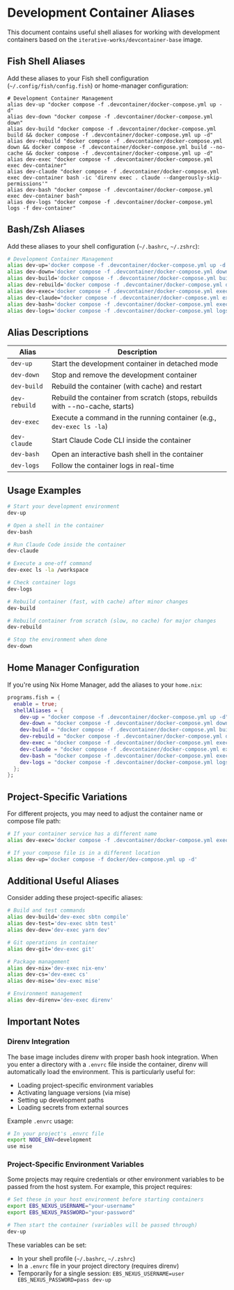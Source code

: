 # Development Container Aliases

This document contains useful shell aliases for working with development containers based on the `iterative-works/devcontainer-base` image.

## Fish Shell Aliases

Add these aliases to your Fish shell configuration (`~/.config/fish/config.fish`) or home-manager configuration:

```fish
# Development Container Management
alias dev-up "docker compose -f .devcontainer/docker-compose.yml up -d"
alias dev-down "docker compose -f .devcontainer/docker-compose.yml down"
alias dev-build "docker compose -f .devcontainer/docker-compose.yml build && docker compose -f .devcontainer/docker-compose.yml up -d"
alias dev-rebuild "docker compose -f .devcontainer/docker-compose.yml down && docker compose -f .devcontainer/docker-compose.yml build --no-cache && docker compose -f .devcontainer/docker-compose.yml up -d"
alias dev-exec "docker compose -f .devcontainer/docker-compose.yml exec dev-container"
alias dev-claude "docker compose -f .devcontainer/docker-compose.yml exec dev-container bash -ic 'direnv exec . claude --dangerously-skip-permissions'"
alias dev-bash "docker compose -f .devcontainer/docker-compose.yml exec dev-container bash"
alias dev-logs "docker compose -f .devcontainer/docker-compose.yml logs -f dev-container"
```

## Bash/Zsh Aliases

Add these aliases to your shell configuration (`~/.bashrc`, `~/.zshrc`):

```bash
# Development Container Management
alias dev-up='docker compose -f .devcontainer/docker-compose.yml up -d'
alias dev-down='docker compose -f .devcontainer/docker-compose.yml down'
alias dev-build='docker compose -f .devcontainer/docker-compose.yml build && docker compose -f .devcontainer/docker-compose.yml up -d'
alias dev-rebuild='docker compose -f .devcontainer/docker-compose.yml down && docker compose -f .devcontainer/docker-compose.yml build --no-cache && docker compose -f .devcontainer/docker-compose.yml up -d'
alias dev-exec='docker compose -f .devcontainer/docker-compose.yml exec dev-container'
alias dev-claude="docker compose -f .devcontainer/docker-compose.yml exec dev-container bash -ic 'direnv exec . claude --dangerously-skip-permissions'"
alias dev-bash='docker compose -f .devcontainer/docker-compose.yml exec dev-container bash'
alias dev-logs='docker compose -f .devcontainer/docker-compose.yml logs -f dev-container'
```

## Alias Descriptions

| Alias | Description |
|-------|-------------|
| `dev-up` | Start the development container in detached mode |
| `dev-down` | Stop and remove the development container |
| `dev-build` | Rebuild the container (with cache) and restart |
| `dev-rebuild` | Rebuild the container from scratch (stops, rebuilds with --no-cache, starts) |
| `dev-exec` | Execute a command in the running container (e.g., `dev-exec ls -la`) |
| `dev-claude` | Start Claude Code CLI inside the container |
| `dev-bash` | Open an interactive bash shell in the container |
| `dev-logs` | Follow the container logs in real-time |

## Usage Examples

```bash
# Start your development environment
dev-up

# Open a shell in the container
dev-bash

# Run Claude Code inside the container
dev-claude

# Execute a one-off command
dev-exec ls -la /workspace

# Check container logs
dev-logs

# Rebuild container (fast, with cache) after minor changes
dev-build

# Rebuild container from scratch (slow, no cache) for major changes
dev-rebuild

# Stop the environment when done
dev-down
```

## Home Manager Configuration

If you're using Nix Home Manager, add the aliases to your `home.nix`:

```nix
programs.fish = {
  enable = true;
  shellAliases = {
    dev-up = "docker compose -f .devcontainer/docker-compose.yml up -d";
    dev-down = "docker compose -f .devcontainer/docker-compose.yml down";
    dev-build = "docker compose -f .devcontainer/docker-compose.yml build && docker compose -f .devcontainer/docker-compose.yml up -d";
    dev-rebuild = "docker compose -f .devcontainer/docker-compose.yml down && docker compose -f .devcontainer/docker-compose.yml build --no-cache && docker compose -f .devcontainer/docker-compose.yml up -d";
    dev-exec = "docker compose -f .devcontainer/docker-compose.yml exec dev-container";
    dev-claude = "docker compose -f .devcontainer/docker-compose.yml exec dev-container bash -ic 'direnv exec . claude --dangerously-skip-permissions'";
    dev-bash = "docker compose -f .devcontainer/docker-compose.yml exec dev-container bash";
    dev-logs = "docker compose -f .devcontainer/docker-compose.yml logs -f dev-container";
  };
};
```

## Project-Specific Variations

For different projects, you may need to adjust the container name or compose file path:

```bash
# If your container service has a different name
alias dev-exec='docker compose -f .devcontainer/docker-compose.yml exec my-custom-service'

# If your compose file is in a different location
alias dev-up='docker compose -f docker/dev-compose.yml up -d'
```

## Additional Useful Aliases

Consider adding these project-specific aliases:

```bash
# Build and test commands
alias dev-build='dev-exec sbtn compile'
alias dev-test='dev-exec sbtn test'
alias dev-dev='dev-exec yarn dev'

# Git operations in container
alias dev-git='dev-exec git'

# Package management
alias dev-nix='dev-exec nix-env'
alias dev-cs='dev-exec cs'
alias dev-mise='dev-exec mise'

# Environment management
alias dev-direnv='dev-exec direnv'
```

## Important Notes

### Direnv Integration

The base image includes direnv with proper bash hook integration. When you enter a directory with a `.envrc` file inside the container, direnv will automatically load the environment. This is particularly useful for:

- Loading project-specific environment variables
- Activating language versions (via mise)
- Setting up development paths
- Loading secrets from external sources

Example `.envrc` usage:
```bash
# In your project's .envrc file
export NODE_ENV=development
use mise
```

### Project-Specific Environment Variables

Some projects may require credentials or other environment variables to be passed from the host system. For example, this project requires:

```bash
# Set these in your host environment before starting containers
export EBS_NEXUS_USERNAME="your-username"
export EBS_NEXUS_PASSWORD="your-password"

# Then start the container (variables will be passed through)
dev-up
```

These variables can be set:
- In your shell profile (`~/.bashrc`, `~/.zshrc`)
- In a `.envrc` file in your project directory (requires direnv)
- Temporarily for a single session: `EBS_NEXUS_USERNAME=user EBS_NEXUS_PASSWORD=pass dev-up`
